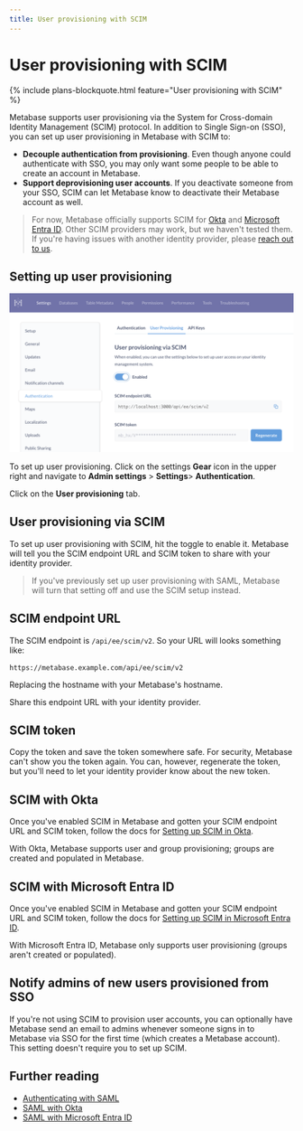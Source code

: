 ```yaml
---
title: User provisioning with SCIM
---
```


# User provisioning with SCIM

{% include plans-blockquote.html feature="User provisioning with SCIM" %}

Metabase supports user provisioning via the System for Cross-domain Identity Management (SCIM) protocol. In addition to Single Sign-on (SSO), you can set up user provisioning in Metabase with SCIM to:

- **Decouple authentication from provisioning**. Even though anyone could authenticate with SSO, you may only want some people to be able to create an account in Metabase.
- **Support deprovisioning user accounts**. If you deactivate someone from your SSO, SCIM can let Metabase know to deactivate their Metabase account as well.

> For now, Metabase officially supports SCIM for [Okta](https://help.okta.com/en-us/content/topics/apps/apps_app_integration_wizard_scim.htm?cshid=ext_Apps_App_Integration_Wizard-scim) and [Microsoft Entra ID](https://learn.microsoft.com/en-us/entra/identity/app-provisioning/configure-automatic-user-provisioning-portal). Other SCIM providers may work, but we haven't tested them. If you're having issues with another identity provider, please [reach out to us](https://www.metabase.com/help/premium).

## Setting up user provisioning

![Setting up user provisioning with SCIM in Metabase](./images/user-provisioning.png)

To set up user provisioning. Click on the settings **Gear** icon in the upper right and navigate to **Admin settings** > **Settings**> **Authentication**.

Click on the **User provisioning** tab.

## User provisioning via SCIM

To set up user provisioning with SCIM, hit the toggle to enable it. Metabase will tell you the SCIM endpoint URL and SCIM token to share with your identity provider.

> If you've previously set up user provisioning with SAML, Metabase will turn that setting off and use the SCIM setup instead.

## SCIM endpoint URL

The SCIM endpoint is `/api/ee/scim/v2`. So your URL will looks something like:

```
https://metabase.example.com/api/ee/scim/v2
```

Replacing the hostname with your Metabase's hostname.

Share this endpoint URL with your identity provider.

## SCIM token

Copy the token and save the token somewhere safe. For security, Metabase can't show you the token again. You can, however, regenerate the token, but you'll need to let your identity provider know about the new token.

## SCIM with Okta

Once you've enabled SCIM in Metabase and gotten your SCIM endpoint URL and SCIM token, follow the docs for [Setting up SCIM in Okta](https://help.okta.com/en-us/content/topics/apps/apps_app_integration_wizard_scim.htm?cshid=ext_Apps_App_Integration_Wizard-scim).

With Okta, Metabase supports user and group provisioning; groups are created and populated in Metabase.

## SCIM with Microsoft Entra ID

Once you've enabled SCIM in Metabase and gotten your SCIM endpoint URL and SCIM token, follow the docs for [Setting up SCIM in Microsoft Entra ID](https://learn.microsoft.com/en-us/entra/identity/app-provisioning/configure-automatic-user-provisioning-portal).

With Microsoft Entra ID, Metabase only supports user provisioning (groups aren't created or populated).

## Notify admins of new users provisioned from SSO

If you're not using SCIM to provision user accounts, you can optionally have Metabase send an email to admins whenever someone signs in to Metabase via SSO for the first time (which creates a Metabase account). This setting doesn't require you to set up SCIM.

## Further reading

- [Authenticating with SAML](./authenticating-with-saml.md)
- [SAML with Okta](./saml-okta.md)
- [SAML with Microsoft Entra ID](./saml-azure.md)
